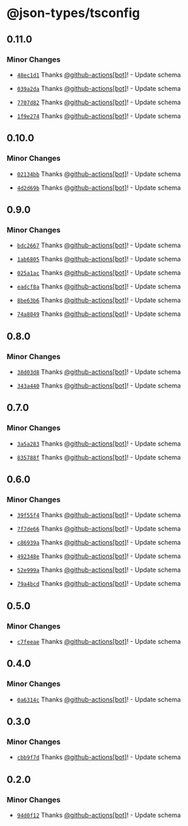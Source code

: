 # @json-types/tsconfig

## 0.11.0

### Minor Changes

- [`48ec1d1`](https://github.com/swordev/json-types/commit/48ec1d16efb29a61001e57f411daf33cbd235f1b) Thanks [@github-actions[bot]](https://github.com/github-actions%5Bbot%5D)! - Update schema

- [`039a2da`](https://github.com/swordev/json-types/commit/039a2da522c59bceeac8119b2c5f010a4350461b) Thanks [@github-actions[bot]](https://github.com/github-actions%5Bbot%5D)! - Update schema

- [`7707d82`](https://github.com/swordev/json-types/commit/7707d8207f1a52aac89816f48116b3f43cb71df6) Thanks [@github-actions[bot]](https://github.com/github-actions%5Bbot%5D)! - Update schema

- [`1f9e274`](https://github.com/swordev/json-types/commit/1f9e2742a4ebaf5ba608fe9b4695fd2153db5bea) Thanks [@github-actions[bot]](https://github.com/github-actions%5Bbot%5D)! - Update schema

## 0.10.0

### Minor Changes

- [`02134bb`](https://github.com/swordev/json-types/commit/02134bb145ed5fdf06f554fa3fe22d82cd177928) Thanks [@github-actions[bot]](https://github.com/github-actions%5Bbot%5D)! - Update schema

- [`4d2d69b`](https://github.com/swordev/json-types/commit/4d2d69b4ce2e9131596aa41bd222c0ef4fd9b794) Thanks [@github-actions[bot]](https://github.com/github-actions%5Bbot%5D)! - Update schema

## 0.9.0

### Minor Changes

- [`bdc2667`](https://github.com/swordev/json-types/commit/bdc2667350bbcd1e315f296cbb4f31f27810ce3a) Thanks [@github-actions[bot]](https://github.com/github-actions%5Bbot%5D)! - Update schema

- [`1ab6805`](https://github.com/swordev/json-types/commit/1ab680560dc85437f975c127728db075d3be30cb) Thanks [@github-actions[bot]](https://github.com/github-actions%5Bbot%5D)! - Update schema

- [`025a1ac`](https://github.com/swordev/json-types/commit/025a1ac4a835d6b020f38cace6cfcdba6a6ea637) Thanks [@github-actions[bot]](https://github.com/github-actions%5Bbot%5D)! - Update schema

- [`eadcf8a`](https://github.com/swordev/json-types/commit/eadcf8a6454248a85d08de14680d750edb6a57b1) Thanks [@github-actions[bot]](https://github.com/github-actions%5Bbot%5D)! - Update schema

- [`8be63b6`](https://github.com/swordev/json-types/commit/8be63b69819caac46244881c3093eb2c5c1544fa) Thanks [@github-actions[bot]](https://github.com/github-actions%5Bbot%5D)! - Update schema

- [`74a8049`](https://github.com/swordev/json-types/commit/74a8049f7f159cbb117977e060f4dd719bcac43f) Thanks [@github-actions[bot]](https://github.com/github-actions%5Bbot%5D)! - Update schema

## 0.8.0

### Minor Changes

- [`38d03d8`](https://github.com/swordev/json-types/commit/38d03d80d93a45e6b468325cbf4a2e2c4c2690a8) Thanks [@github-actions[bot]](https://github.com/github-actions%5Bbot%5D)! - Update schema

- [`343a440`](https://github.com/swordev/json-types/commit/343a440beefe0802b2345017e0e155dd0a86d695) Thanks [@github-actions[bot]](https://github.com/github-actions%5Bbot%5D)! - Update schema

## 0.7.0

### Minor Changes

- [`3a5a283`](https://github.com/swordev/json-types/commit/3a5a283cad70414c81511503e336a005cd259d4c) Thanks [@github-actions[bot]](https://github.com/github-actions%5Bbot%5D)! - Update schema

- [`835788f`](https://github.com/swordev/json-types/commit/835788ff8ffcbe08bcd15ce29324c140e82c7f18) Thanks [@github-actions[bot]](https://github.com/github-actions%5Bbot%5D)! - Update schema

## 0.6.0

### Minor Changes

- [`39f55f4`](https://github.com/swordev/json-types/commit/39f55f47d0620b7ea33b775f3f76fa1cbef4711a) Thanks [@github-actions[bot]](https://github.com/github-actions%5Bbot%5D)! - Update schema

- [`7f7de66`](https://github.com/swordev/json-types/commit/7f7de66071a4880b9d3d3cc493735fdc672116d8) Thanks [@github-actions[bot]](https://github.com/github-actions%5Bbot%5D)! - Update schema

- [`c86939a`](https://github.com/swordev/json-types/commit/c86939acfbb5740af45146501ad3876e4a65cc78) Thanks [@github-actions[bot]](https://github.com/github-actions%5Bbot%5D)! - Update schema

- [`492348e`](https://github.com/swordev/json-types/commit/492348e479a5f74ffef4b013eb83209ba3ad1c93) Thanks [@github-actions[bot]](https://github.com/github-actions%5Bbot%5D)! - Update schema

- [`52e999a`](https://github.com/swordev/json-types/commit/52e999a616ba551d8e0a20828db0d58ae9de3fef) Thanks [@github-actions[bot]](https://github.com/github-actions%5Bbot%5D)! - Update schema

- [`79a4bcd`](https://github.com/swordev/json-types/commit/79a4bcd80d9bea24710d120fa40d5fcb16f37265) Thanks [@github-actions[bot]](https://github.com/github-actions%5Bbot%5D)! - Update schema

## 0.5.0

### Minor Changes

- [`c7feeae`](https://github.com/swordev/json-types/commit/c7feeaea2186b689d82697c8bdc04231e028847d) Thanks [@github-actions[bot]](https://github.com/github-actions%5Bbot%5D)! - Update schema

## 0.4.0

### Minor Changes

- [`0a6314c`](https://github.com/swordev/json-types/commit/0a6314cd3f4e4857a1cc3e483ace08ca1edabe82) Thanks [@github-actions[bot]](https://github.com/github-actions%5Bbot%5D)! - Update schema

## 0.3.0

### Minor Changes

- [`cbb9f7d`](https://github.com/swordev/json-types/commit/cbb9f7d8e2a6ee7072eed36a6b661bd26a471627) Thanks [@github-actions[bot]](https://github.com/github-actions%5Bbot%5D)! - Update schema

## 0.2.0

### Minor Changes

- [`94d0f12`](https://github.com/swordev/json-types/commit/94d0f12170b2e246ba9ad99f2de7e378d449aa55) Thanks [@github-actions[bot]](https://github.com/github-actions%5Bbot%5D)! - Update schema
